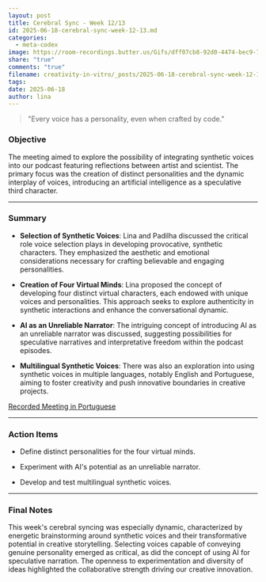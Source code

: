 ```yaml
---
layout: post
title: Cerebral Sync - Week 12/13
id: 2025-06-18-cerebral-sync-week-12-13.md
categories:
  - meta-codex
image: https://room-recordings.butter.us/Gifs/dff07cb8-92d0-4474-bec9-778b7a383a78/output_3.gif
share: "true"
comments: "true"
filename: creativity-in-vitro/_posts/2025-06-18-cerebral-sync-week-12-13.md
tags: 
date: 2025-06-18
author: lina
---
```

> "Every voice has a personality, even when crafted by code."

### Objective

The meeting aimed to explore the possibility of integrating synthetic voices into our podcast featuring reflections between artist and scientist. The primary focus was the creation of distinct personalities and the dynamic interplay of voices, introducing an artificial intelligence as a speculative third character.

---

### Summary

- **Selection of Synthetic Voices**: Lina and Padilha discussed the critical role voice selection plays in developing provocative, synthetic characters. They emphasized the aesthetic and emotional considerations necessary for crafting believable and engaging personalities.
    
- **Creation of Four Virtual Minds**: Lina proposed the concept of developing four distinct virtual characters, each endowed with unique voices and personalities. This approach seeks to explore authenticity in synthetic interactions and enhance the conversational dynamic.
    
- **AI as an Unreliable Narrator**: The intriguing concept of introducing AI as an unreliable narrator was discussed, suggesting possibilities for speculative narratives and interpretative freedom within the podcast episodes.
    
- **Multilingual Synthetic Voices**: There was also an exploration into using synthetic voices in multiple languages, notably English and Portuguese, aiming to foster creativity and push innovative boundaries in creative projects.
    

[Recorded Meeting in Portuguese](https://share.butter.us/recap/368212d0-bd49-4586-a40f-8d5e07cb835f)

---

### Action Items

- Define distinct personalities for the four virtual minds.
    
- Experiment with AI's potential as an unreliable narrator.
    
- Develop and test multilingual synthetic voices.
    

---

### Final Notes

This week's cerebral syncing was especially dynamic, characterized by energetic brainstorming around synthetic voices and their transformative potential in creative storytelling. Selecting voices capable of conveying genuine personality emerged as critical, as did the concept of using AI for speculative narration. The openness to experimentation and diversity of ideas highlighted the collaborative strength driving our creative innovation.